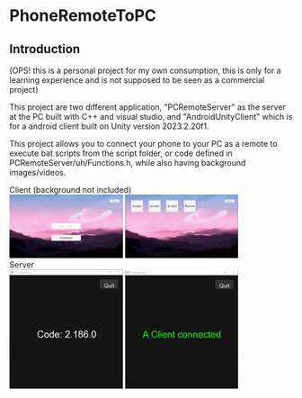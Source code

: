 # PhoneRemoteToPC
## Introduction
  <p>(OPS! this is a personal project for my own consumption, this is only for a learning experience and is not supposed to be seen as a commercial project)</p>
  <p>This project are two different application, "PCRemoteServer" as the server at the PC built with C++ and visual studio, and "AndroidUnityClient" which is for a android client built on Unity version 2023.2.20f1.</p>
  <p>This project allows you to connect your phone to your PC as a remote to execute bat scripts from the script folder, or code defined in PCRemoteServer/uh/Functions.h, while also having background images/videos. </p>
<div>
  <div>Client (background not included)</div>
  <div float="left">
    <img src="https://github.com/Jason-Diesel/PhoneRemoteToPC_/blob/main/ImagesForReadMe/Client1.PNG" width="40%">
    <img src="https://github.com/Jason-Diesel/PhoneRemoteToPC_/blob/main/ImagesForReadMe/Client2.PNG" width="40%">
  </div>
  <div>Server</div>
  <div float="left">
    <img src="https://github.com/Jason-Diesel/PhoneRemoteToPC_/blob/main/ImagesForReadMe/ServerScreen1.PNG" width="40%">
    <img src="https://github.com/Jason-Diesel/PhoneRemoteToPC_/blob/main/ImagesForReadMe/ServerScreen2.PNG" width="40%">
  </div>
</div>

## 
